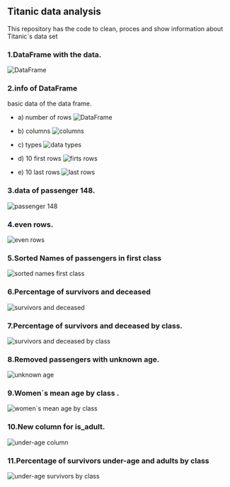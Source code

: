 ## Titanic data analysis
This repository has the code to clean, proces and show information about Titanic´s data set


### 1.DataFrame with the data.
![DataFrame](https://github.com/LuisGerardoDC/titanicData/blob/master/assets/img/create-DF.png)

### 2.info of DataFrame
basic data of the data frame.
    
    
  - a) number of rows
  ![DataFrame](https://github.com/LuisGerardoDC/titanicData/blob/master/assets/img/number_rows.png)
      
  - b) columns
  ![columns](https://github.com/LuisGerardoDC/titanicData/blob/master/assets/img/columns_names.png)
      
  - c) types
  ![data types](https://github.com/LuisGerardoDC/titanicData/blob/master/assets/img/date_types.png)
      
  - d) 10 first rows 
  ![firts rows](https://github.com/LuisGerardoDC/titanicData/blob/master/assets/img/10_first_rows.png)
      
  - e) 10 last rows
  ![last rows](https://github.com/LuisGerardoDC/titanicData/blob/master/assets/img/10_last_rows.png)

### 3.data of passenger 148.
  ![passenger 148](https://github.com/LuisGerardoDC/titanicData/blob/master/assets/img/passenger_148.png)
### 4.even rows.
  ![even rows](https://github.com/LuisGerardoDC/titanicData/blob/master/assets/img/even_rows.png)
### 5.Sorted Names of passengers in first class
  ![sorted names first class](https://github.com/LuisGerardoDC/titanicData/blob/master/assets/img/sorted_nanmes_first_class.png)
### 6.Percentage of survivors and deceased
  ![survivors and deceased](https://github.com/LuisGerardoDC/titanicData/blob/master/assets/img/percentage_survided.png)
### 7.Percentage of survivors and deceased by class.
  ![survivors and deceased by class](https://github.com/LuisGerardoDC/titanicData/blob/master/assets/img/survived_by_class.png)
### 8.Removed passengers with unknown age.
  ![unknown age](https://github.com/LuisGerardoDC/titanicData/blob/master/assets/img/unknown_age.png)
### 9.Women´s mean age by class .
  ![women´s mean age by class](https://github.com/LuisGerardoDC/titanicData/blob/master/assets/img/mean_age_women_by_class.png)
### 10.New column for is_adult.
  ![under-age column](https://github.com/LuisGerardoDC/titanicData/blob/master/assets/img/under-age_column.png)
### 11.Percentage of survivors under-age and adults by class 
  ![under-age survivors by class](https://github.com/LuisGerardoDC/titanicData/blob/master/assets/img/survivors_under-age_by_class.png)
